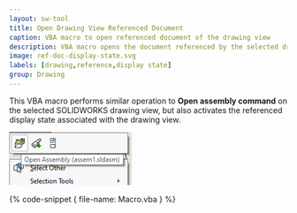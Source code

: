```yaml
---
layout: sw-tool
title: Open Drawing View Referenced Document
caption: VBA macro to open referenced document of the drawing view
description: VBA macro opens the document referenced by the selected drawing view in the referenced configuration and display state
image: ref-doc-display-state.svg
labels: [drawing,reference,display state]
group: Drawing
---
```

This VBA macro performs similar operation to **Open assembly command** on the selected SOLIDWORKS drawing view, but also activates the referenced display state associated with the drawing view.

![Open assembly command](open-assembly-command.png)

{% code-snippet { file-name: Macro.vba } %}
